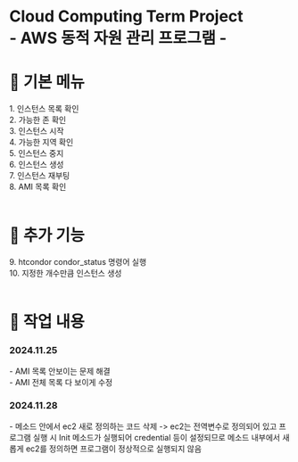 # Cloud Computing Term Project<br>- AWS 동적 자원 관리 프로그램 -

 <h1>📌 기본 메뉴 </h1>
 1. 인스턴스 목록 확인<br>
 2. 가능한 존 확인<br>
 3. 인스턴스 시작<br>
 4. 가능한 지역 확인<br>
 5. 인스턴스 중지<br>
 6. 인스턴스 생성<br>
 7. 인스턴스 재부팅<br>
 8. AMI 목록 확인<br>
 <br>

 <h1>📌 추가 기능 </h1>
 9. htcondor condor_status 명령어 실행<br>
 10. 지정한 개수만큼 인스턴스 생성<br>
 <br>

 <h1>📌 작업 내용 </h1>
 <h3>2024.11.25</h3>
 - AMI 목록 안보이는 문제 해결<br>
 - AMI 전체 목록 다 보이게 수정
 <h3>2024.11.28</h3>
 - 메소드 안에서 ec2 새로 정의하는 코드 삭제 -> ec2는 전역변수로 정의되어 있고 프로그램 실행 시 Init 메소드가 실행되어 credential 등이 설정되므로 메소드 내부에서 새롭게 ec2를 정의하면 프로그램이 정상적으로 실행되지 않음
